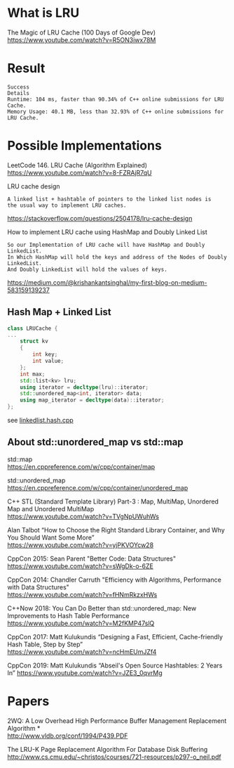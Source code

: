 # What is LRU

The Magic of LRU Cache (100 Days of Google Dev)  
https://www.youtube.com/watch?v=R5ON3iwx78M  

# Result

```
Success
Details 
Runtime: 104 ms, faster than 90.34% of C++ online submissions for LRU Cache.
Memory Usage: 40.1 MB, less than 32.93% of C++ online submissions for LRU Cache.
```

# Possible Implementations

LeetCode 146. LRU Cache (Algorithm Explained)  
https://www.youtube.com/watch?v=8-FZRAjR7qU  

LRU cache design  
```
A linked list + hashtable of pointers to the linked list nodes is 
the usual way to implement LRU caches. 
```
https://stackoverflow.com/questions/2504178/lru-cache-design  
  
How to implement LRU cache using HashMap and Doubly Linked List  
```
So our Implementation of LRU cache will have HashMap and Doubly LinkedList. 
In Which HashMap will hold the keys and address of the Nodes of Doubly LinkedList. 
And Doubly LinkedList will hold the values of keys.
```
https://medium.com/@krishankantsinghal/my-first-blog-on-medium-583159139237  

## Hash Map + Linked List

```c++
class LRUCache {
...    
    struct kv
    {
        int key;
        int value;
    };
    int max;
    std::list<kv> lru;
    using iterator = decltype(lru)::iterator;
    std::unordered_map<int, iterator> data;
    using map_iterator = decltype(data)::iterator;
};
```
see [linkedlist.hash.cpp](./linkedlist.hash.cpp)

## About std::unordered_map vs std::map

std::map  
https://en.cppreference.com/w/cpp/container/map

std::unordered_map  
https://en.cppreference.com/w/cpp/container/unordered_map

C++ STL (Standard Template Library) Part-3 : Map, MultiMap, Unordered Map and Unordered MultiMap  
https://www.youtube.com/watch?v=TVgNpUWuhWs  

Alan Talbot “How to Choose the Right Standard Library Container, and Why You Should Want Some More”  
https://www.youtube.com/watch?v=yjPKVOYcw28

CppCon 2015: Sean Parent "Better Code: Data Structures"  
https://www.youtube.com/watch?v=sWgDk-o-6ZE  

CppCon 2014: Chandler Carruth "Efficiency with Algorithms, Performance with Data Structures"  
https://www.youtube.com/watch?v=fHNmRkzxHWs  

C++Now 2018: You Can Do Better than std::unordered_map: New Improvements to Hash Table Performance  
https://www.youtube.com/watch?v=M2fKMP47slQ  

CppCon 2017: Matt Kulukundis “Designing a Fast, Efficient, Cache-friendly Hash Table, Step by Step”  
https://www.youtube.com/watch?v=ncHmEUmJZf4  

CppCon 2019: Matt Kulukundis “Abseil's Open Source Hashtables: 2 Years In”
https://www.youtube.com/watch?v=JZE3_0qvrMg

# Papers

2WQ: A Low Overhead High Performance Buffer Management Replacement Algorithm *  
http://www.vldb.org/conf/1994/P439.PDF  

The LRU-K Page Replacement Algorithm For Database Disk Buffering  
http://www.cs.cmu.edu/~christos/courses/721-resources/p297-o_neil.pdf  